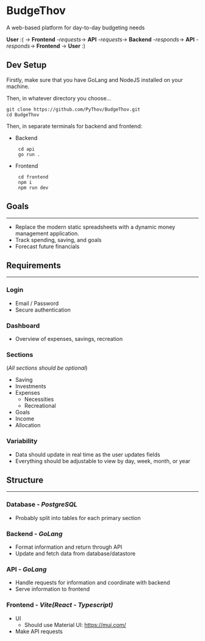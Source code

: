 # BudgeThov
A web-based platform for day-to-day budgeting needs

**User** :( -> **Frontend** -*requests*-> **API** -*requests*-> **Backend** -*responds*-> **API** -*responds*-> **Frontend** -> **User** :)

## Dev Setup
Firstly, make sure that you have GoLang and NodeJS installed on your machine.

Then, in whatever directory you choose...

    git clone https://github.com/PyThov/BudgeThov.git
    cd BudgeThov

Then, in separate terminals for backend and frontend:
 - Backend
    
        cd api
        go run .

 - Frontend

        cd frontend
        npm i
        npm run dev

## Goals

---

- Replace the modern static spreadsheets with a dynamic money management application.
- Track spending, saving, and goals
- Forecast future financials

## Requirements

---

### Login
- Email / Password
- Secure authentication

### Dashboard
- Overview of expenses, savings, recreation

### Sections
(*All sections should be optional*)
- Saving
- Investments
- Expenses
    - Necessities
    - Recreational
- Goals
- Income
- Allocation

### Variability
- Data should update in real time as the user updates fields
- Everything should be adjustable to view by day, week, month, or year

## Structure

---

### Database - *PostgreSQL*
- Probably split into tables for each primary section


### Backend - *GoLang*
- Format information and return through API
- Update and fetch data from database/datastore


### API - *GoLang*
- Handle requests for information and coordinate with backend
- Serve information to frontend


### Frontend - *Vite(React - Typescript)*
- UI
    - Should use Material UI: https://mui.com/
- Make API requests
